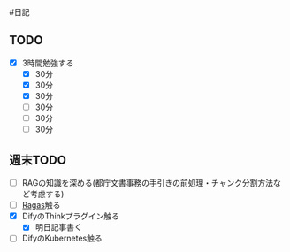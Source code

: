 #日記 

## TODO
- [x] 3時間勉強する
	- [x] 30分
	- [x] 30分
	- [x] 30分
	- [ ] 30分
	- [ ] 30分
	- [ ] 30分

## 週末TODO
- [ ] RAGの知識を深める(都庁文書事務の手引きの前処理・チャンク分割方法など考慮する)
- [ ] [Ragas](https://docs.ragas.io/en/stable/)触る
- [x] DifyのThinkプラグイン触る
	- [x] 明日記事書く
- [ ] DifyのKubernetes触る